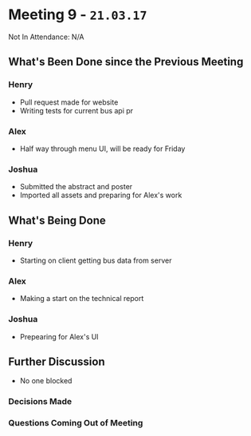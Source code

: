 # Meeting 9 - `21.03.17`
Not In Attendance: N/A

## What's Been Done since the Previous Meeting
### Henry
- Pull request made for website
- Writing tests for current bus api pr
### Alex
- Half way through menu UI, will be ready for Friday
### Joshua
- Submitted the abstract and poster
- Imported all assets and preparing for Alex's work

## What's Being Done
### Henry
- Starting on client getting bus data from server
### Alex
- Making a start on the technical report
### Joshua
- Prepearing for Alex's UI

## Further Discussion
- No one blocked
### Decisions Made
### Questions Coming Out of Meeting
